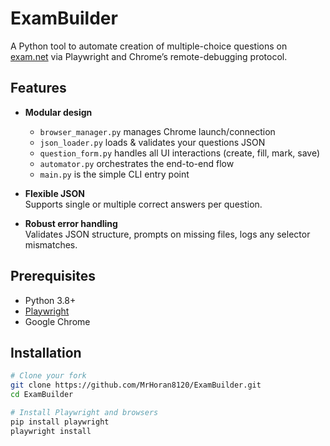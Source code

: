 # ExamBuilder

A Python tool to automate creation of multiple-choice questions on [exam.net](https://exam.net) via Playwright and Chrome’s remote-debugging protocol.

## Features

- **Modular design**  
  - `browser_manager.py` manages Chrome launch/connection  
  - `json_loader.py` loads & validates your questions JSON  
  - `question_form.py` handles all UI interactions (create, fill, mark, save)  
  - `automator.py` orchestrates the end-to-end flow  
  - `main.py` is the simple CLI entry point  

- **Flexible JSON**  
  Supports single or multiple correct answers per question.

- **Robust error handling**  
  Validates JSON structure, prompts on missing files, logs any selector mismatches.

## Prerequisites

- Python 3.8+  
- [Playwright](https://playwright.dev/python/)  
- Google Chrome

## Installation

```bash
# Clone your fork
git clone https://github.com/MrHoran8120/ExamBuilder.git
cd ExamBuilder

# Install Playwright and browsers
pip install playwright
playwright install
